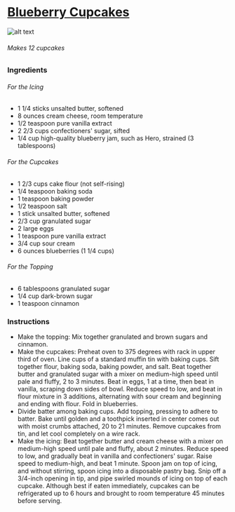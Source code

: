 # [Blueberry Cupcakes](http://www.marthastewart.com/910478/blueberry-cupcakes)
![alt text](http://www.marthastewart.com/sites/files/marthastewart.com/styles/wmax-520-highdpi/public/d28/blueberry-cupcakes-mld108857/blueberry-cupcakes-mld108857_vert.jpg?itok=bMiGto_y)
###### Makes 12 cupcakes
### Ingredients

###### For the Icing
* 1 1/4 sticks unsalted butter, softened
* 8 ounces cream cheese, room temperature
* 1/2 teaspoon pure vanilla extract
* 2 2/3 cups confectioners' sugar, sifted
* 1/4 cup high-quality blueberry jam, such as Hero, strained (3 tablespoons)

###### For the Cupcakes
* 1 2/3 cups cake flour (not self-rising)
* 1/4 teaspoon baking soda
* 1 teaspoon baking powder
* 1/2 teaspoon salt
* 1 stick unsalted butter, softened
* 2/3 cup granulated sugar
* 2 large eggs
* 1 teaspoon pure vanilla extract
* 3/4 cup sour cream
* 6 ounces blueberries (1 1/4 cups)

###### For the Topping
* 6 tablespoons granulated sugar
* 1/4 cup dark-brown sugar
* 1 teaspoon cinnamon

### Instructions
* Make the topping: Mix together granulated and brown sugars and cinnamon.
* Make the cupcakes: Preheat oven to 375 degrees with rack in upper third of oven. Line cups of a standard muffin tin with baking cups. Sift together flour, baking soda, baking powder, and salt. Beat together butter and granulated sugar with a mixer on medium-high speed until pale and fluffy, 2 to 3 minutes. Beat in eggs, 1 at a time, then beat in vanilla, scraping down sides of bowl. Reduce speed to low, and beat in flour mixture in 3 additions, alternating with sour cream and beginning and ending with flour. Fold in blueberries.
* Divide batter among baking cups. Add topping, pressing to adhere to batter. Bake until golden and a toothpick inserted in center comes out with moist crumbs attached, 20 to 21 minutes. Remove cupcakes from tin, and let cool completely on a wire rack.
* Make the icing: Beat together butter and cream cheese with a mixer on medium-high speed until pale and fluffy, about 2 minutes. Reduce speed to low, and gradually beat in vanilla and confectioners' sugar. Raise speed to medium-high, and beat 1 minute. Spoon jam on top of icing, and without stirring, spoon icing into a disposable pastry bag. Snip off a 3/4-inch opening in tip, and pipe swirled mounds of icing on top of each cupcake. Although best if eaten immediately, cupcakes can be refrigerated up to 6 hours and brought to room temperature 45 minutes before serving.
